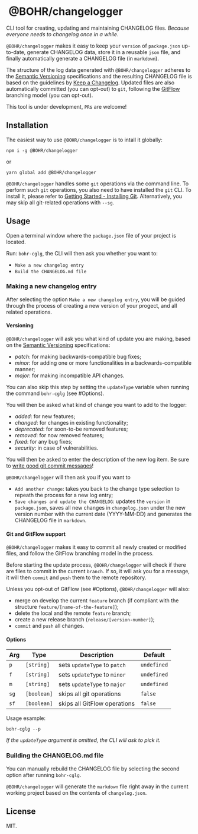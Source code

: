 #  @BOHR/changelogger

CLI tool for creating, updating and maintaining CHANGELOG files. _Because everyone needs to changelog once in a while_.

`@BOHR/changelogger` makes it easy to keep your `version` of `package.json` up-to-date, generate CHANGELOG data, store it in a reusable `json` file, and finally automatically generate a CHANGELOG file (in `markdown`).

The structure of the log data generated with `@BOHR/changelogger` adheres to the [Semantic Versioning](https://semver.org/spec/v2.0.0.html) specifications and the resulting CHANGELOG file is based on the guidelines by [Keep a Changelog](https://keepachangelog.com/en/1.0.0/). Updated files are also automatically committed (you can opt-out) to `git`, following the [GitFlow](https://datasift.github.io/gitflow/IntroducingGitFlow.html) branching model (you can opt-out).

This tool is under development, `PR`s are welcome!

## Installation

The easiest way to use `@BOHR/changelogger` is to intall it globally:

    npm i -g @BOHR/changelogger

or

    yarn global add @BOHR/changelogger

`@BOHR/changelogger` handles some `git` operations via the command line. To perform such `git` operations, you also need to have installed the `git` CLI. To install it, please refer to [Getting Started - Installing Git](https://git-scm.com/book/en/v2/Getting-Started-Installing-Git). Alternatively, you may skip all git-related operations with `--sg`.


## Usage

Open a terminal window where the `package.json` file of your project is located.

Run: `bohr-cglg`, the CLI will then ask you whether you want to:

- `Make a new changelog entry`
- `Build the CHANGELOG.md file`

### Making a new changelog entry

After selecting the option `Make a new changelog entry`, you will be guided through the process of creating a new version of your progect, and all related operations.

#### Versioning

`@BOHR/changelogger` will ask you what kind of update you are making, based on the [Semantic Versioning](https://semver.org/spec/v2.0.0.html) specifications:

- _patch_: for making backwards-compatible bug fixes;
- _minor_: for adding one or more functionalities in a backwards-compatible manner;
- _major_: for making incompatible API changes.

You can also skip this step by setting the `updateType` variable when running the command `bohr-cglg` (see #Options).

You will then be asked what kind of change you want to add to the logger:

- _added_: for new features;
- _changed_: for changes in existing functionality;
- _deprecated_: for soon-to-be removed features;
- _removed_: for now removed features;
- _fixed_: for any bug fixes;
- _security_: in case of vulnerabilities.

You will then be asked to enter the description of the new log item. Be sure to [write good git commit messages](https://juffalow.com/other/write-good-git-commit-message)!

`@BOHR/changelogger` will then ask you if you want to

- `Add another change`: takes you back to the change type selection to repeath the process for a new log entry;
- `Save changes and update the CHANGELOG`: updates the `version` in `package.json`, saves all new changes in `changelog.json` under the new version number with the current date (YYYY-MM-DD) and generates the CHANGELOG file in `markdown`.

#### Git and GitFlow support

`@BOHR/changelogger` makes it easy to commit all newly created or modified files, and follow the GitFlow branching model in the process.

Before starting the update process, `@BOHR/changelogger` will check if there are files to commit in the current `branch`. If so, it will ask you for a message, it will then `commit` and `push` them to the remote repository.

Unless you opt-out of GitFlow (see #Options), `@BOHR/changelogger` will also:

- merge on develop the current `feature` branch (if compliant with the structure `feature/[name-of-the-feature]`);
- delete the local and the remote `feature` branch;
- create a new release branch (`release/[version-number]`);
- `commit` and `push` all changes.

#### Options

| Arg | Type | Description | Default |
|--------|------|-------------|---------|
| `p` | `[string]` | sets `updateType` to `patch` | `undefined` |
| `f` | `[string]` | sets `updateType` to `minor` | `undefined` |
| `m` | `[string]` | sets `updateType` to `major` | `undefined` |
| `sg` | `[boolean]` | skips all git operations | `false` |
| `sf` | `[boolean]` | skips all GitFlow operations | `false` |

Usage esample:

    bohr-cglg --p

*If the `updateType` argument is omitted, the CLI will ask to pick it.*

### Building the CHANGELOG.md file

You can manually rebuild the CHANGELOG file by selecting the second option after running `bohr-cglg`. 

`@BOHR/changelogger` will generate the `markdown` file right away in the current working project based on the contents of `changelog.json`.

## License

MIT.